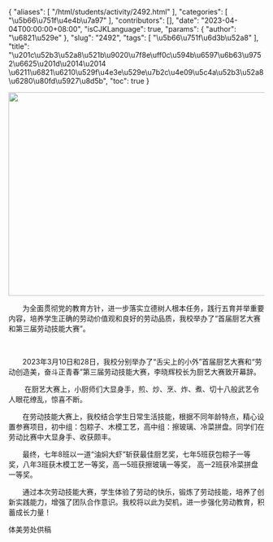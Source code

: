 {
    "aliases": [
        "/html/students/activity/2492.html"
    ],
    "categories": [
        "\u5b66\u751f\u4e4b\u7a97"
    ],
    "contributors": [],
    "date": "2023-04-04T00:00:00+08:00",
    "isCJKLanguage": true,
    "params": {
        "author": "\u6821\u529e"
    },
    "slug": "2492",
    "tags": [
        "\u5b66\u751f\u6d3b\u52a8"
    ],
    "title": "\u201c\u52b3\u52a8\u521b\u9020\u7f8e\uff0c\u594b\u6597\u6b63\u9752\u6625\u201d\u2014\u2014 \u6211\u6821\u6210\u529f\u4e3e\u529e\u7b2c\u4e09\u5c4a\u52b3\u52a8\u6280\u80fd\u5927\u8d5b",
    "toc": true
}


<img
    src="https://cdn.tfls.online/mirror/full/b567fe0ce8d5e99241eb8a78bc93b14ecd6ef254.jpg"
    style="display:block;margin-left:auto;margin-right:auto;"
    decoding="async"
    fetchpriority="auto"
    loading="lazy"
    height="400"
    width="600"
/>




        为全面贯彻党的教育方针，进一步落实立德树人根本任务，践行五育并举重要内容，培养学生正确的劳动价值观和良好的劳动品质，我校举办了“首届厨艺大赛和第三届劳动技能大赛”。




      




        2023年3月10日和28日，我校分别举办了“舌尖上的小外”首届厨艺大赛和“劳动创造美，奋斗正青春”第三届劳动技能大赛，李晓辉校长为厨艺大赛致开幕辞。




  




        在厨艺大赛上，小厨师们大显身手，煎、炒、烹、炸、煮、切十八般武艺令人眼花缭乱，惊喜不断。

  





  





        在劳动技能大赛上，我校结合学生日常生活技能，根据不同年龄特点，精心设置参赛项目，初中组：包粽子、木模工艺，高中组：擦玻璃、冷菜拼盘。同学们在劳动比赛中大显身手、收获颇丰。




  





  





        最终，七年8班以一道“油焖大虾”斩获最佳厨艺奖，七年5班获包粽子一等奖，八年3班获木模工艺一等奖，高一5班获擦玻璃一等奖， 高一2班获冷菜拼盘一等奖。




  





        通过本次劳动技能大赛，学生体验了劳动的快乐，锻炼了劳动技能，培养了创新实践能力，增强了团队合作意识。我校将以此为契机，进一步强化劳动教育，积蓄成长力量！




  





  





 体美劳处供稿


